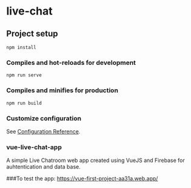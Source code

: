 # live-chat

## Project setup
```
npm install
```

### Compiles and hot-reloads for development
```
npm run serve
```

### Compiles and minifies for production
```
npm run build
```

### Customize configuration
See [Configuration Reference](https://cli.vuejs.org/config/).


### vue-live-chat-app
A simple Live Chatroom web app created using VueJS and Firebase for auhtentication and data base.

###To test the app: 
https://vue-first-project-aa31a.web.app/

